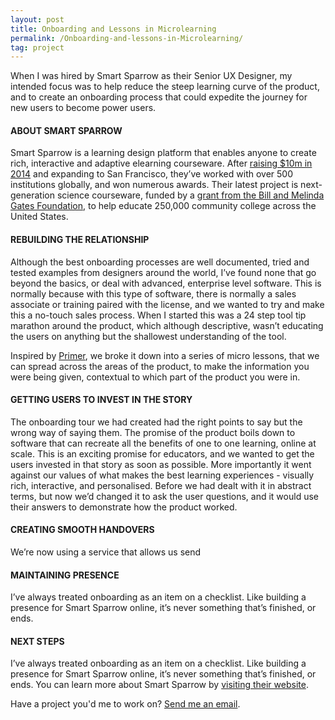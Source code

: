 ```yaml
---
layout: post
title: Onboarding and Lessons in Microlearning
permalink: /Onboarding-and-lessons-in-Microlearning/
tag: project
---
```


When I was hired by Smart Sparrow as their Senior UX Designer, my intended focus was to help reduce the steep learning curve of the product, and to create an onboarding process that could expedite the journey for new users to become power users. 

#### ABOUT SMART SPARROW
Smart Sparrow is a learning design platform that enables anyone to create rich, interactive and adaptive elearning courseware. 
After [raising $10m in 2014](http://www.marketwired.com/press-release/smart-sparrow-lands-in-the-us-and-raises-10-million-1888384.htm) and expanding to San Francisco, they’ve worked with over 500 institutions globally, and won numerous awards. Their latest project is next-generation science courseware, funded by a [grant from the Bill and Melinda Gates Foundation](http://www.afr.com/news/policy/education/bill-gates-backs-aussie-startup-smart-sparrow-20141005-jludb), to help educate 250,000 community college across the United States.

#### REBUILDING THE RELATIONSHIP
Although the best onboarding processes are well documented, tried and tested examples from designers around the world, I’ve found none that go beyond the basics, or deal with advanced, enterprise level software. This is normally because with this type of software, there is normally a sales associate or training paired with the license, and we wanted to try and make this a no-touch sales process. When I started this was a 24 step tool tip marathon around the product, which although descriptive, wasn’t educating the users on anything but the shallowest understanding of the tool.

Inspired by [Primer](https://www.yourprimer.com/), we broke it down into a series of micro lessons, that we can spread across the areas of the product, to make the information you were being given, contextual to which part of the product you were in. 

#### GETTING USERS TO INVEST IN THE STORY
The onboarding tour we had created had the right points to say but the wrong way of saying them. The promise of the product boils down to software that can recreate all the benefits of one to one learning, online at scale. This is an exciting promise for educators, and we wanted to get the users invested in that story as soon as possible. More importantly it went against our values of what makes the best learning experiences - visually rich, interactive, and personalised. Before we had dealt with it in abstract terms, but now we’d changed it to ask the user questions, and it would use their answers to demonstrate how the product worked. 

#### CREATING SMOOTH HANDOVERS
We’re now using a service that allows us send 

#### MAINTAINING PRESENCE
I’ve always treated onboarding as an item on a checklist. Like building a presence for Smart Sparrow online, it’s never something that’s finished, or ends. 

#### NEXT STEPS
I’ve always treated onboarding as an item on a checklist. Like building a presence for Smart Sparrow online, it’s never something that’s finished, or ends. You can learn more about Smart Sparrow by [visiting their website](https://www.smartsparrow.com/).

Have a project you'd me to work on? [Send me an email](mailto:dominic@considered.design).